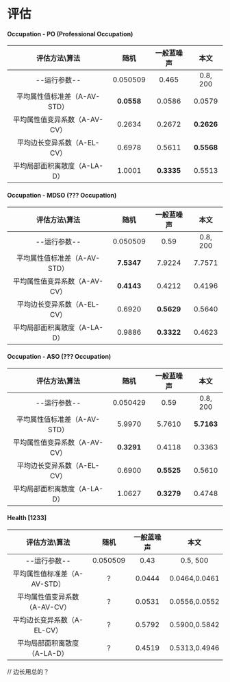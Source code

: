 # 评估

#### Occupation - PO (Professional Occupation)

|  评估方法\算法   |    随机     |  一般蓝噪声  |     本文     |
| :--------------: | :---------: | :----------: | :----------: |
|   --运行参数--   |  0.050509   |    0.465     |   0.8, 200   |
| 平均属性值标准差（A-AV-STD） | **0.0558** | 0.0586 | 0.0579 |
|   平均属性值变异系数（A-AV-CV）   | 0.2634 | 0.2672 | **0.2626** |
| 平均边长变异系数（A-EL-CV） | 0.6978 | 0.5611 | **0.5568** |
| 平均局部面积离散度（A-LA-D） | 1.0001 | **0.3335** | 0.5513 |

#### Occupation - MDSO (??? Occupation)

|  评估方法\算法   |    随机     |  一般蓝噪声  |     本文     |
| :--------------: | :---------: | :----------: | :----------: |
|   --运行参数--   |  0.050509   |    0.59    |   0.8, 200   |
| 平均属性值标准差（A-AV-STD） | **7.5347** | 7.9224 | 7.7571 |
|   平均属性值变异系数（A-AV-CV）   | **0.4143** | 0.4212 | 0.4196 |
| 平均边长变异系数（A-EL-CV） | 0.6920 | **0.5629** | 0.5640 |
| 平均局部面积离散度（A-LA-D） | 0.9886 | **0.3322** | 0.4623 |

#### Occupation - ASO (??? Occupation)

|  评估方法\算法   |    随机     |  一般蓝噪声  |     本文     |
| :--------------: | :---------: | :----------: | :----------: |
|   --运行参数--   | 0.050429 | 0.59 |   0.8, 200   |
| 平均属性值标准差（A-AV-STD） | 5.9970 | 5.7610 | **5.7163** |
|   平均属性值变异系数（A-AV-CV）   | **0.3291** | 0.4118 | 0.3363 |
| 平均边长变异系数（A-EL-CV） | 0.6900 | **0.5525** | 0.5610 |
| 平均局部面积离散度（A-LA-D） | 1.0627 | **0.3279** | 0.4748 |

#### Health [1233]

|  评估方法\算法   |    随机     |  一般蓝噪声  |     本文     |
| :--------------: | :---------: | :----------: | :----------: |
|   --运行参数--   |  0.050509   |    0.43     |   0.5, 500   |
| 平均属性值标准差（A-AV-STD） | ? | 0.0444 | 0.0464,0.0461 |
|   平均属性值变异系数（A-AV-CV）   | ? | 0.0531 | 0.0556,0.0552 |
| 平均边长变异系数（A-EL-CV） | ? | 0.5792 | 0.5900,0.5842 |
| 平均局部面积离散度（A-LA-D） | ? | 0.4519 | 0.5313,0.4946 |

// 边长用总的？